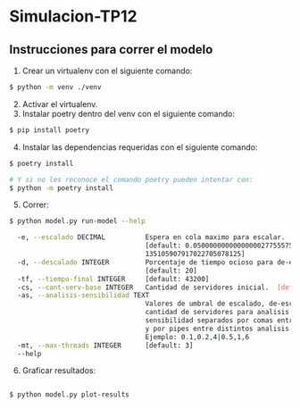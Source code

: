 # Simulacion-TP12


## Instrucciones para correr el modelo

1. Crear un virtualenv con el siguiente comando: 
```bash
$ python -m venv ./venv
```
2. Activar el virtualenv.
3. Instalar poetry dentro del venv con el siguiente comando: 
```bash
$ pip install poetry
```
4. Instalar las dependencias requeridas con el siguiente comando:
```bash
$ poetry install

# Y si no les reconoce el comando poetry pueden intentar con:
$ python -m poetry install

```

5. Correr:
```bash
$ python model.py run-model --help

  -e, --escalado DECIMAL          Espera en cola maximo para escalar.
                                  [default: 0.05000000000000000277555756156289
                                  135105907917022705078125]
  -d, --descalado INTEGER         Porcentaje de tiempo ocioso para de-escalar.
                                  [default: 20]
  -tf, --tiempo-final INTEGER     [default: 43200]
  -cs, --cant-serv-base INTEGER   Cantidad de servidores inicial.  [default:2]
  -as, --analisis-sensibilidad TEXT
                                  Valores de umbral de escalado, de-escalado y
                                  cantidad de servidores para analisis de
                                  sensibilidad separados por comas entre ellos
                                  y por pipes entre distintos analisis.
                                  Ejemplo: 0.1,0.2,4|0.5,1,6
  -mt, --max-threads INTEGER      [default: 3]
  --help
``` 

6. Graficar resultados:
```bash

$ python model.py plot-results

```
